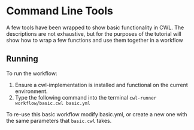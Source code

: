 # Command Line Tools

A few tools have been wrapped to show basic functionality in CWL. The descriptions are not exhaustive, but for the purposes of the tutorial will show how to wrap a few functions and use them together in a workflow


## Running

To run the workflow:

  1. Ensure a cwl-implementation is installed and functional on the current environment.
  2. Type the following command into the terminal
      `cwl-runner workflow/basic.cwl basic.yml`

To re-use this basic workflow modify basic.yml, or create a new one with the same parameters that `basic.cwl` takes.


